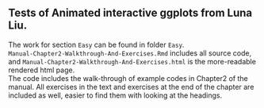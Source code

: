 ## Tests of **Animated interactive ggplots** from Luna Liu.

The work for section `Easy` can be found in folder `Easy`.  
`Manual-Chapter2-Walkthrough-And-Exercises.Rmd` includes all source code, and `Manual-Chapter2-Walkthrough-And-Exercises.html` is the more-readable rendered html page.  
The code includes the walk-through of example codes in Chapter2 of the manual. All exercises in the text and exercises at the end of the chapter are included as well, easier to find them with looking at the headings.
